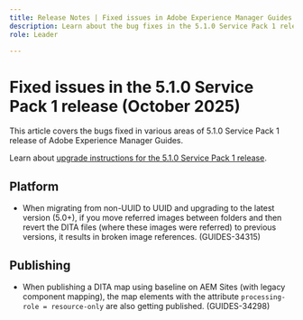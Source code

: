 ```yaml
---
title: Release Notes | Fixed issues in Adobe Experience Manager Guides 5.1.0 Service Pack 1 release
description: Learn about the bug fixes in the 5.1.0 Service Pack 1 release of Adobe Experience Manager Guides
role: Leader

---
```

# Fixed issues in the 5.1.0 Service Pack 1 release (October 2025)


This article covers the bugs fixed in various areas of 5.1.0 Service Pack 1 release of Adobe Experience Manager Guides.

Learn about [upgrade instructions for the 5.1.0 Service Pack 1 release](upgrade-instructions-5-1-0-sp1.md).


## Platform

- When migrating from non-UUID to UUID and upgrading to the latest version (5.0+), if you move referred images between folders and then revert the DITA files (where these images were referred) to previous versions, it results in broken image references. (GUIDES-34315)

## Publishing

- When publishing a DITA map using baseline on AEM Sites (with legacy component mapping), the map elements with the attribute `processing-role = resource-only` are also getting published. (GUIDES-34298)
